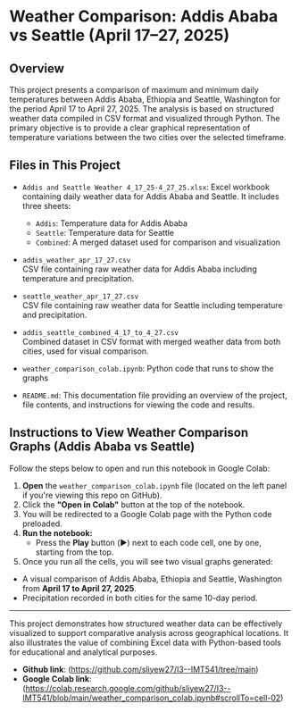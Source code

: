 # Weather Comparison: Addis Ababa vs Seattle (April 17–27, 2025)

## Overview

This project presents a comparison of maximum and minimum daily temperatures between Addis Ababa, Ethiopia and Seattle, Washington for the period April 17 to April 27, 2025. The analysis is based on structured weather data compiled in CSV format and visualized through Python. The primary objective is to provide a clear graphical representation of temperature variations between the two cities over the selected timeframe.

## Files in This Project

- `Addis and Seattle Weather 4_17_25-4_27_25.xlsx`: Excel workbook containing daily weather data for Addis Ababa and Seattle. It includes three sheets:
  - `Addis`: Temperature data for Addis Ababa
  - `Seattle`: Temperature data for Seattle
  - `Combined`: A merged dataset used for comparison and visualization
    
- `addis_weather_apr_17_27.csv`  
  CSV file containing raw weather data for Addis Ababa including temperature and precipitation.

- `seattle_weather_apr_17_27.csv`  
  CSV file containing raw weather data for Seattle including temperature and precipitation.

- `addis_seattle_combined_4_17_to_4_27.csv`  
  Combined dataset in CSV format with merged weather data from both cities, used for visual comparison.
  
- `weather_comparison_colab.ipynb`: Python code that runs to show the graphs
- `README.md`: This documentation file providing an overview of the project, file contents, and instructions for viewing the code and results.

## Instructions to View Weather Comparison Graphs (Addis Ababa vs Seattle)

Follow the steps below to open and run this notebook in Google Colab:

1. **Open** the `weather_comparison_colab.ipynb` file (located on the left panel if you're viewing this repo on GitHub).
2. Click the **"Open in Colab"** button at the top of the notebook.
3. You will be redirected to a Google Colab page with the Python code preloaded.
4. **Run the notebook:**
   - Press the **Play** button (▶️) next to each code cell, one by one, starting from the top.
5. Once you run all the cells, you will see two visual graphs generated:

-  A visual comparison of Addis Ababa, Ethiopia and Seattle, Washington from **April 17 to April 27, 2025**.
- Precipitation recorded in both cities for the same 10-day period.

---

This project demonstrates how structured weather data can be effectively visualized to support comparative analysis across geographical locations. It also illustrates the value of combining Excel data with Python-based tools for educational and analytical purposes.

- **Github link**: (https://github.com/sliyew27/I3--IMT541/tree/main) 
- **Google Colab link**: (https://colab.research.google.com/github/sliyew27/I3--IMT541/blob/main/weather_comparison_colab.ipynb#scrollTo=cell-02)
